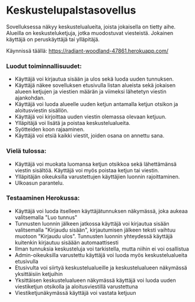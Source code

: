 # Keskustelupalstasovellus

Sovelluksessa näkyy keskustelualueita, joista jokaisella on tietty aihe. Alueilla on keskusteluketjuja, jotka muodostuvat viesteistä. Jokainen käyttäjä on peruskäyttäjä tai ylläpitäjä.

Käynnissä täällä: https://radiant-woodland-47861.herokuapp.com/

### Luodut toiminnallisuudet:

* Käyttäjä voi kirjautua sisään ja ulos sekä luoda uuden tunnuksen.
* Käyttäjä näkee sovelluksen etusivulla listan alueista sekä jokaisen alueen ketjujen ja viestien määrän ja viimeksi lähetetyn viestin ajankohdan.
* Käyttäjä voi luoda alueelle uuden ketjun antamalla ketjun otsikon ja aloitusviestin sisällön.
* Käyttäjä voi kirjoittaa uuden viestin olemassa olevaan ketjuun.
* Ylläpitäjä voi lisätä ja poistaa keskustelualueita.
* Syötteiden koon rajaaminen.
* Käyttäjä voi etsiä kaikki viestit, joiden osana on annettu sana.

### Vielä tulossa:

* Käyttäjä voi muokata luomansa ketjun otsikkoa sekä lähettämänsä viestin sisältöä. Käyttäjä voi myös poistaa ketjun tai viestin.
* Ylläpitäjän oikeuksilla varustettujen käyttäjien luonnin rajoittaminen.
* Ulkoasun parantelu.

### Testaaminen Herokussa:

* Käyttäjä voi luoda itselleen käyttäjätunnuksen näkymässä, joka aukeaa valitsemalla "Luo tunnus"
* Tunnusten luonnin jälkeen jatkossa käyttäjä voi kirjautua sisään valitsemalla "Kirjaudu sisään", kirjautumisen jälkeen teksti vaihtuu muotoon "Kirjaudu ulos". Tunnusten luonnin yhteydessä käyttäjä kuitenkin kirjautuu sisäään automaattisesti
* Ilman tunnuksia keskusteluja voi tarkistella, mutta niihin ei voi osallistua
* Admin-oikeuksilla varustettu käyttäjä voi luoda myös keskustelualueita etusivulla
* Etusivulta voi siirtyä keskustelualueille ja keskustelualueen näkymässä yksittäisiin ketjuihin
* Yksittäisen keskustelualueen näkymässä käyttäjä voi luoda uuden viestiketjun otsikolla ja aloitusviestillä varustettuna
* Viestiketjunäkymässä käyttäjä voi vastata ketjuun
